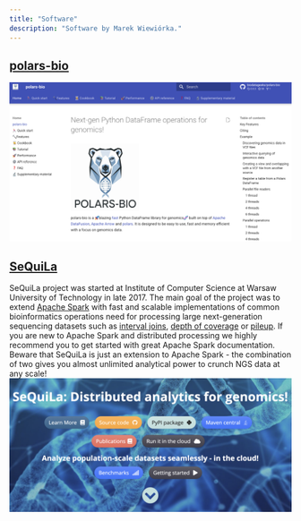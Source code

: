 ```yaml
---
title: "Software"
description: "Software by Marek Wiewiórka."
---
```



## [polars-bio](https://biodatageeks.org/polars-bio/)
[![sequila-page.png](polars-bio-page.png)](https://biodatageeks.org/polars-bio/)


## [SeQuiLa](https://biodatageeks.org/sequila/)
SeQuiLa project was started at Institute of Computer Science at Warsaw University of Technology in late 2017. The main goal of the project was to extend [Apache Spark](https://spark.apache.org/) with fast and scalable implementations of common bioinformatics operations need for processing large next-generation sequencing datasets such as [interval joins](https://doi.org/10.1093/bioinformatics/bty940), [depth of coverage](https://doi.org/10.1093/gigascience/giz094) or [pileup](https://doi.org/10.1093/bioinformatics/btac804).
If you are new to Apache Spark and distributed processing we highly recommend you to get started with great Apache Spark documentation.
Beware that SeQuiLa is just an extension to Apache Spark - the combination of two gives you almost unlimited analytical power to crunch NGS data at any scale!
[![sequila-page.png](sequila-page.png)](https://biodatageeks.org/sequila/)

